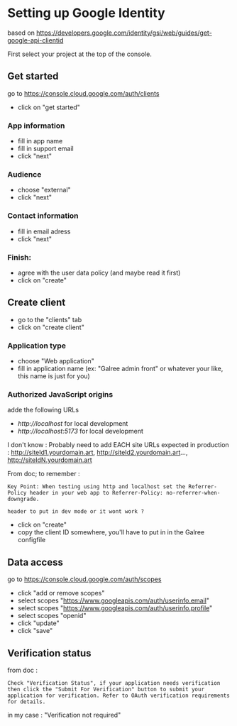 # Setting up Google Identity

based on
https://developers.google.com/identity/gsi/web/guides/get-google-api-clientid

First select your project at the top of the console.

## Get started

go to https://console.cloud.google.com/auth/clients

- click on "get started"

### App information

- fill in app name
- fill in support email
- click "next"

### Audience

- choose "external"
- click "next"

### Contact information

- fill in email adress
- click "next"

### Finish:

- agree with the user data policy (and maybe read it first)
- click on "create"

## Create client

- go to the "clients" tab
- click on "create client"

### Application type

- choose "Web application"
- fill in application name (ex: "Galree admin front" or whatever your like, this
  name is just for you)

### Authorized JavaScript origins

adde the following URLs

- _http://localhost_ for local development
- _http://localhost:5173_ for local development

I don't know : Probably need to add EACH site URLs expected in production :
http://siteId1.yourdomain.art, http://siteId2.yourdomain.art...,
http://siteIdN.yourdomain.art

From doc; to remember :

```
Key Point: When testing using http and localhost set the Referrer-Policy header in your web app to Referrer-Policy: no-referrer-when-downgrade.

header to put in dev mode or it wont work ?
```

- click on "create"
- copy the client ID somewhere, you'll have to put in in the Galree configfile

## Data access

go to https://console.cloud.google.com/auth/scopes

- click "add or remove scopes"
- select scopes "https://www.googleapis.com/auth/userinfo.email"
- select scopes "https://www.googleapis.com/auth/userinfo.profile"
- select scopes "openid"
- click "update"
- click "save"

## Verification status

from doc :

```
Check "Verification Status", if your application needs verification then click the "Submit For Verification" button to submit your application for verification. Refer to OAuth verification requirements for details.
```

in my case : "Verification not required"
